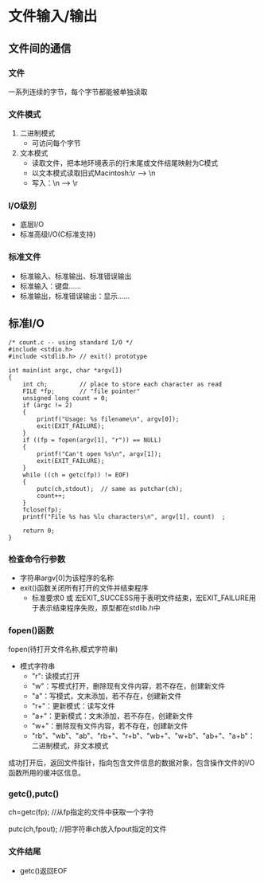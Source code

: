 # 文件输入/输出
## 文件间的通信
### 文件
一系列连续的字节，每个字节都能被单独读取
### 文件模式
1. 二进制模式
    - 可访问每个字节
2. 文本模式
    - 读取文件，把本地环境表示的行末尾或文件结尾映射为C模式
    - 以文本模式读取旧式Macintosh:\r ——> \n
    -  写入：\n ——> \r
### I/O级别
* 底层I/O
* 标准高级I/O(C标准支持)
### 标准文件
* 标准输入、标准输出、标准错误输出
* 标准输入：键盘……
* 标准输出，标准错误输出：显示……
## 标准I/O
    /* count.c -- using standard I/O */
    #include <stdio.h>
    #include <stdlib.h> // exit() prototype

    int main(int argc, char *argv[])
    {
        int ch;         // place to store each character as read
        FILE *fp;       // "file pointer"
        unsigned long count = 0;
        if (argc != 2)
        {
            printf("Usage: %s filename\n", argv[0]);
            exit(EXIT_FAILURE);
        }
        if ((fp = fopen(argv[1], "r")) == NULL)
        {
            printf("Can't open %s\n", argv[1]);
            exit(EXIT_FAILURE);
        }
        while ((ch = getc(fp)) != EOF)
        {
            putc(ch,stdout);  // same as putchar(ch);
            count++;
        }
        fclose(fp);
        printf("File %s has %lu characters\n", argv[1], count)  ;
    
        return 0;
    }



### 检查命令行参数
* 字符串argv[0]为该程序的名称
* exit()函数关闭所有打开的文件并结束程序
    - 标准要求0 或 宏EXIT_SUCCESS用于表明文件结束，宏EXIT_FAILURE用于表示结束程序失败，原型都在stdlib.h中
### fopen()函数
fopen(待打开文件名称,模式字符串)
* 模式字符串
     - "r": 读模式打开
     - "w"：写模式打开，删除现有文件内容，若不存在，创建新文件
     - "a"：写模式，文末添加，若不存在，创建新文件
     - "r+"：更新模式：读写文件
     - "a+"：更新模式：文末添加，若不存在，创建新文件
     - "w+"：删除现有文件内容，若不存在，创建新文件
     - "rb"、"wb"、"ab"、"rb+"、"r+b"、"wb+"、"w+b"、"ab+"、"a+b"：二进制模式，非文本模式

成功打开后，返回文件指针，指向包含文件信息的数据对象，包含操作文件的I/O函数所用的缓冲区信息。
### getc(),putc()
ch=getc(fp);    //从fp指定的文件中获取一个字符

putc(ch,fpout);   //把字符串ch放入fpout指定的文件
### 文件结尾
* getc()返回EOF